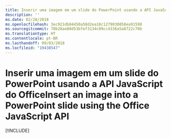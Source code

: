```yaml
---
title: Inserir uma imagem em um slide do PowerPoint usando a API JavaScript do Office
description: ''
ms.date: 02/28/2018
ms.openlocfilehash: 3ec921db84450a50d2ea18c1279030058ea91598
ms.sourcegitcommit: 78b28ae88d53bfef3134c09cc4336a5a8722c70b
ms.translationtype: HT
ms.contentlocale: pt-BR
ms.lasthandoff: 09/03/2018
ms.locfileid: "19438547"
---
```

# <a name="insert-an-image-into-a-powerpoint-slide-using-the-office-javascript-api"></a><span data-ttu-id="997a9-102">Inserir uma imagem em um slide do PowerPoint usando a API JavaScript do Office</span><span class="sxs-lookup"><span data-stu-id="997a9-102">Insert an image into a PowerPoint slide using the Office JavaScript API</span></span>

[!INCLUDE[](../includes/powerpoint-tutorial-insert-image.md)]